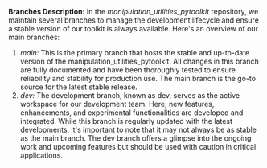 **Branches Description:**
In the *manipulation_utilities_pytoolkit* repository, we maintain several branches to manage the development lifecycle and ensure a stable version of our toolkit is always available. Here's an overview of our main branches:

1. *main:* This is the primary branch that hosts the stable and up-to-date version of the manipulation_utilities_pytoolkit. All changes in this branch are fully documented and have been thoroughly tested to ensure reliability and stability for production use. The main branch is the go-to source for the latest stable release.
2. *dev:* The development branch, known as dev, serves as the active workspace for our development team. Here, new features, enhancements, and experimental functionalities are developed and integrated. While this branch is regularly updated with the latest developments, it's important to note that it may not always be as stable as the main branch. The dev branch offers a glimpse into the ongoing work and upcoming features but should be used with caution in critical applications.
